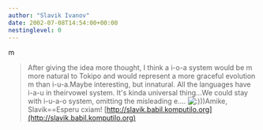 ```yaml
---
author: "Slavik Ivanov"
date: 2002-07-08T14:54:00+00:00
nestinglevel: 0
---
```

m
> After giving the idea more thought, I think a i-o-a system would be m
> more natural to Tokipo and would represent a more graceful evolution m
> than i-u-a.Maybe interesting, but innatural. All the languages have i-a-u in theirvowel system. It's kinda universal thing...We could stay with i-u-a-o system, omitting the misleading e.... ![:)](images/smilies/icon_e_smile.gif "Smile")))Amike, Slavik==Esperu cxiam! [http://slavik.babil.komputilo.org](http://slavik.babil.komputilo.org)